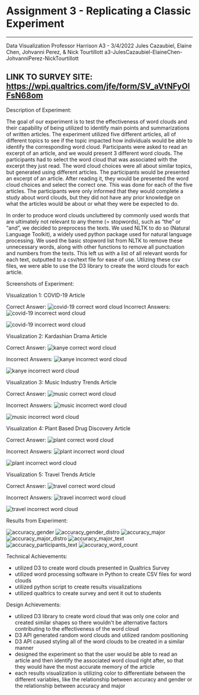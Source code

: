 Assignment 3 - Replicating a Classic Experiment  
===
---
Data Visualization
Professor Harrison
A3 - 3/4/2022
Jules Cazaubiel, Elaine Chen, Johvanni Perez, & Nick Tourtillott
a3-JulesCazaubiel-ElaineChen-JohvanniPerez-NickTourtillott

LINK TO SURVEY SITE: https://wpi.qualtrics.com/jfe/form/SV_aVtNFyOlFsN68om
---

Description of Experiment:

The goal of our experiment is to test the effectiveness of word clouds and their capability of being utilized to identify main points and summarizations of written articles. The experiment utilized five different articles, all of different topics to see if the topic impacted how individuals would be able to identify the corresponding word cloud. Participants were asked to read an excerpt of an article, and we would present 3 different word clouds. The participants had to select the word cloud that was associated with the excerpt they just read. The word cloud choices were all about similar topics, but generated using different articles. The participants would be presented an excerpt of an article. After reading it, they would be presented the word cloud choices and select the correct one. This was done for each of the five articles. The participants were only informed that they would complete a study about word clouds, but they did not have any prior knowledge on what the articles would be about or what they were be expected to do.

In order to produce word clouds uncluttered by commonly used words that are ultimately not relevant to any theme (= stopwords), such as “the” or “and”, we decided to preprocess the texts. We used NLTK to do so (Natural Language Toolkit), a widely used python package used for natural language processing. We used the basic stopword list from NLTK to remove these unnecessary words, along with other functions to remove all punctuation and numbers from the texts. This left us with a list of all relevant words for each text, outputted to a csv/text file for ease of use. Utlizing these csv files, we were able to use the D3 library to create the word clouds for each article. 


Screenshots of Experiment:

Visualization 1: COVID-19 Article

Correct Answer:
![covid-19 correct word cloud](DataVizProj3/covid_a_processed.PNG)
Incorrect Answers:
![covid-19 incorrect word cloud](DataVizProj3/covid_b_processed.PNG)

![covid-19 incorrect word cloud](DataVizProj3/covid_c_processed.PNG)

Visualization 2: Kardashian Drama Article

Correct Answer:
![kanye correct word cloud](DataVizProj3/kanye_c_processed_wc.PNG)

Incorrect Answers:
![kanye incorrect word cloud](DataVizProj3/kanye_a_processed.PNG)

![kanye incorrect word cloud](DataVizProj3/kanye_b_processed.PNG)

Visualization 3: Music Industry Trends Article

Correct Answer:
![music correct word cloud](DataVizProj3/music_a_processed.PNG)

Incorrect Answers:
![music incorrect word cloud](DataVizProj3/music_b_processed.PNG)

![music incorrect word cloud](DataVizProj3/music_c_processed.PNG)

Visualization 4: Plant Based Drug Discovery Article

Correct Answer:
![plant correct word cloud](DataVizProj3/plant_c_processed.PNG)


Incorrect Answers:
![plant incorrect word cloud](DataVizProj3/plant_a_processed.PNG)

![plant incorrect word cloud](DataVizProj3/plant_b_processed.PNG)


Visualization 5: Travel Trends Article

Correct Answer:
![travel correct word cloud](DataVizProj3/travel_b_processed.PNG)

Incorrect Answers:
![travel incorrect word cloud](DataVizProj3/travel_a_processed.PNG)

![travel incorrect word cloud](DataVizProj3/travel_c_processed.PNG)

Results from Experiment:

![accuracy_gender](results/accuracy_gender.png)
![accuracy_gender_distro](results/accuracy_gender_distro.png)
![accuracy_major](results/accuracy_major.png)
![accuracy_major_distro](results/accuracy_major_distro.png)
![accuracy_major_text](results/accuracy_major_text.png)
![accuracy_participants_text](results/accuracy_participants_text.png)
![accuracy_word_count](results/accuracy_word_count.png)

Technical Achievements: 
- utilized D3 to create word clouds presented in Qualtrics Survey
- utilized word processing software in Python to create CSV files for word clouds
- utilized python script to create results visualizations
- utilized qualtrics to create survey and sent it out to students 

Design Achievements: 
- utilized D3 library to create word cloud that was only one color and created similar shapes so there wouldn't be alternative factors contributing to the effectiveness of the word cloud
- D3 API generated random word clouds and utilized random positioning
- D3 API caused styling all of the word clouds to be created in a similar manner
- designed the experiment so that the user would be able to read an article and then identify the associated word cloud right after, so that they would have the most accurate memory of the article 
- each results visualization is utilizing color to differentiate between the different variables, like the relationship between accuracy and gender or the relationship between accuracy and major